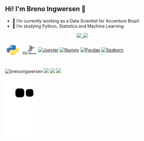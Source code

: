 ## Hi! I'm Breno Ingwersen 👋

- 🔭 I’m currently working as a Data Scientist for Accenture Brazil
- 🌱 I’m studying Python, Statistics and Machine Learning

<div align="center">
  <a href="https://github.com/brenoingwersen">
  <img height="150em" src="https://github-readme-stats.vercel.app/api?username=brenoingwersen&show_icons=true&theme=light&include_all_commits=true&count_private=true"/>
  <img height="150em" src="https://github-readme-stats.vercel.app/api/top-langs/?username=brenoingwersen&layout=compact&hide=jupyter%20notebook">
</div>
<div style="display: inline_block"><br>
<!-- Tech Icons Source -->
  <a href="https://www.python.org/"><img align="center" alt="Python" height="40" width="50" src="https://raw.githubusercontent.com/devicons/devicon/master/icons/python/python-original.svg"><a/>
  <a href="https://www.microsoft.com/en-us/sql-server/"><img align="center" alt="SQL-server" height="40" width="50" src="https://raw.githubusercontent.com/devicons/devicon/master/icons/microsoftsqlserver/microsoftsqlserver-plain-wordmark.svg"><a/>
  <a href="https://jupyter.org/"><img align="center" alt="Jupyter" height="40" width="50" src="https://cdn.jsdelivr.net/gh/devicons/devicon/icons/jupyter/jupyter-original-wordmark.svg"><a/>
  <a href="https://numpy.org/"><img align="center" alt="Numpy" height="40" width="50" src="https://cdn.jsdelivr.net/gh/devicons/devicon/icons/numpy/numpy-original.svg"><a/>
  <a href="https://pandas.pydata.org/"><img align="center" alt="Pandas" height="40" width="50" src="https://cdn.jsdelivr.net/gh/devicons/devicon/icons/pandas/pandas-original-wordmark.svg"><a/>
  <a href="https://seaborn.pydata.org/"><img align="center" alt="Seaborn" height="40" width="50" src="https://seaborn.pydata.org/_images/logo-mark-lightbg.svg"><a/>
</div>

#
  
<div> 
  <a align=left> <img src=https://komarev.com/ghpvc/?username=brenoingwersen&style=for-the-badge alt=brenoingwersen /> </a>
  <a href = "mailto:brenoingwersen@gmail.com"><img src="https://img.shields.io/badge/-Gmail-%23333?style=for-the-badge&logo=gmail&logoColor=white" target="_blank"></a>
  <a href="https://www.linkedin.com/in/brenoingwersen" target="_blank"><img src="https://img.shields.io/badge/-LinkedIn-%230077B5?style=for-the-badge&logo=linkedin&logoColor=white" target="_blank"></a> 
  <a href="https://instagram.com/breno_ingwersen" target="_blank"><img src="https://img.shields.io/badge/-Instagram-%23E4405F?style=for-the-badge&logo=instagram&logoColor=white" target="_blank"></a>
 
  ![Snake animation](https://github.com/brenoingwersen/brenoingwersen/blob/output/github-contribution-grid-snake.svg)
 
</div>  
